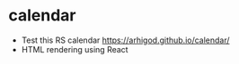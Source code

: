 # calendar
* Test this RS calendar https://arhigod.github.io/calendar/
* HTML rendering using React
